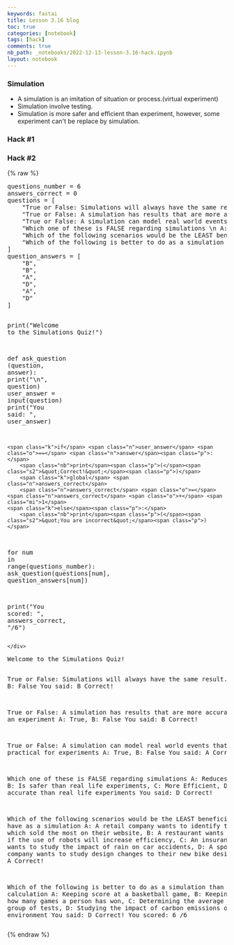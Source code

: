 ```yaml
---
keywords: fastai
title: Lesson 3.16 blog
toc: true
categories: [notebook]
tags: [hack]
comments: true
nb_path: _notebooks/2022-12-13-lesson-3.16-hack.ipynb
layout: notebook
---
```


<!--
#################################################
### THIS FILE WAS AUTOGENERATED! DO NOT EDIT! ###
#################################################
# file to edit: _notebooks/2022-12-13-lesson-3.16-hack.ipynb
-->

<div class="container" id="notebook-container">
        
<div class="cell border-box-sizing text_cell rendered"><div class="inner_cell">
<div class="text_cell_render border-box-sizing rendered_html">
<h3 id="Simulation">Simulation<a class="anchor-link" href="#Simulation"> </a></h3><ul>
<li>A simulation is an imitation of situation or process.(virtual experiment)</li>
<li>Simulation involve testing.</li>
<li>Simulation is more safer and efficient than experiment, however, some experiment can't be replace by simulation.</li>
</ul>

</div>
</div>
</div>
<div class="cell border-box-sizing text_cell rendered"><div class="inner_cell">
<div class="text_cell_render border-box-sizing rendered_html">
<h3 id="Hack-#1">Hack #1<a class="anchor-link" href="#Hack-#1"> </a></h3>
</div>
</div>
</div>
<div class="cell border-box-sizing text_cell rendered"><div class="inner_cell">
<div class="text_cell_render border-box-sizing rendered_html">
<h3 id="Hack-#2">Hack #2<a class="anchor-link" href="#Hack-#2"> </a></h3>
</div>
</div>
</div>
    {% raw %}
    
<div class="cell border-box-sizing code_cell rendered">
<div class="input">

<div class="inner_cell">
    <div class="input_area">
<div class=" highlight hl-ipython3"><pre><span></span><span class="n">questions_number</span> <span class="o">=</span> <span class="mi">6</span>
<span class="n">answers_correct</span> <span class="o">=</span> <span class="mi">0</span>
<span class="n">questions</span> <span class="o">=</span> <span class="p">[</span>
    <span class="s2">&quot;True or False: Simulations will always have the same result. </span><span class="se">\n</span><span class="s2"> A: True, </span><span class="se">\n</span><span class="s2"> B: False&quot;</span><span class="p">,</span>
    <span class="s2">&quot;True or False: A simulation has results that are more accurate than an experiment </span><span class="se">\n</span><span class="s2"> A: True, </span><span class="se">\n</span><span class="s2"> B: False&quot;</span><span class="p">,</span>
    <span class="s2">&quot;True or False: A simulation can model real world events that are not practical for experiments </span><span class="se">\n</span><span class="s2"> A: True, </span><span class="se">\n</span><span class="s2"> B: False&quot;</span><span class="p">,</span>
    <span class="s2">&quot;Which one of these is FALSE regarding simulations </span><span class="se">\n</span><span class="s2"> A: Reduces Costs, </span><span class="se">\n</span><span class="s2"> B: Is safer than real life experiments, </span><span class="se">\n</span><span class="s2"> C: More Efficient, </span><span class="se">\n</span><span class="s2"> D: More accurate than real life experiments&quot;</span><span class="p">,</span>
    <span class="s2">&quot;Which of the following scenarios would be the LEAST beneficial to have as a simulation </span><span class="se">\n</span><span class="s2"> A: A retail company wants to identify the item which sold the most on their website, </span><span class="se">\n</span><span class="s2"> B: A restaurant wants to determine if the use of robots will increase efficiency, </span><span class="se">\n</span><span class="s2"> C: An insurance company wants to study the impact of rain on car accidents, </span><span class="se">\n</span><span class="s2"> D: A sports car company wants to study design changes to their new bike design &quot;</span><span class="p">,</span>
    <span class="s2">&quot;Which of the following is better to do as a simulation than as a calculation </span><span class="se">\n</span><span class="s2"> A: Keeping score at a basketball game, </span><span class="se">\n</span><span class="s2"> B: Keeping track of how many games a person has won, </span><span class="se">\n</span><span class="s2"> C: Determining the average grade for a group of tests, </span><span class="se">\n</span><span class="s2"> D: Studying the impact of carbon emissions on the environment&quot;</span>
<span class="p">]</span>
<span class="n">question_answers</span> <span class="o">=</span> <span class="p">[</span>
    <span class="s2">&quot;B&quot;</span><span class="p">,</span>
    <span class="s2">&quot;B&quot;</span><span class="p">,</span>
    <span class="s2">&quot;A&quot;</span><span class="p">,</span>
    <span class="s2">&quot;D&quot;</span><span class="p">,</span>
    <span class="s2">&quot;A&quot;</span><span class="p">,</span>
    <span class="s2">&quot;D&quot;</span>
<span class="p">]</span>

<span class="nb">print</span><span class="p">(</span><span class="s2">&quot;Welcome to the Simulations Quiz!&quot;</span><span class="p">)</span>

<span class="k">def</span> <span class="nf">ask_question</span> <span class="p">(</span><span class="n">question</span><span class="p">,</span> <span class="n">answer</span><span class="p">):</span>
    <span class="nb">print</span><span class="p">(</span><span class="s2">&quot;</span><span class="se">\n</span><span class="s2">&quot;</span><span class="p">,</span> <span class="n">question</span><span class="p">)</span>
    <span class="n">user_answer</span> <span class="o">=</span> <span class="nb">input</span><span class="p">(</span><span class="n">question</span><span class="p">)</span>
    <span class="nb">print</span><span class="p">(</span><span class="s2">&quot;You said: &quot;</span><span class="p">,</span> <span class="n">user_answer</span><span class="p">)</span>

    <span class="k">if</span> <span class="n">user_answer</span> <span class="o">==</span> <span class="n">answer</span><span class="p">:</span>
        <span class="nb">print</span><span class="p">(</span><span class="s2">&quot;Correct!&quot;</span><span class="p">)</span>
        <span class="k">global</span> <span class="n">answers_correct</span>
        <span class="n">answers_correct</span> <span class="o">=</span> <span class="n">answers_correct</span> <span class="o">+</span> <span class="mi">1</span>
    <span class="k">else</span><span class="p">:</span>
        <span class="nb">print</span><span class="p">(</span><span class="s2">&quot;You are incorrect&quot;</span><span class="p">)</span>
    
<span class="k">for</span> <span class="n">num</span> <span class="ow">in</span> <span class="nb">range</span><span class="p">(</span><span class="n">questions_number</span><span class="p">):</span>
    <span class="n">ask_question</span><span class="p">(</span><span class="n">questions</span><span class="p">[</span><span class="n">num</span><span class="p">],</span> <span class="n">question_answers</span><span class="p">[</span><span class="n">num</span><span class="p">])</span>

<span class="nb">print</span><span class="p">(</span><span class="s2">&quot;You scored: &quot;</span><span class="p">,</span> <span class="n">answers_correct</span><span class="p">,</span> <span class="s2">&quot;/6&quot;</span><span class="p">)</span>
</pre></div>

    </div>
</div>
</div>

<div class="output_wrapper">
<div class="output">

<div class="output_area">

<div class="output_subarea output_stream output_stdout output_text">
<pre>Welcome to the Simulations Quiz!

 True or False: Simulations will always have the same result. 
 A: True, 
 B: False
You said:  B
Correct!

 True or False: A simulation has results that are more accurate than an experiment 
 A: True, 
 B: False
You said:  B
Correct!

 True or False: A simulation can model real world events that are not practical for experiments 
 A: True, 
 B: False
You said:  A
Correct!

 Which one of these is FALSE regarding simulations 
 A: Reduces Costs, 
 B: Is safer than real life experiments, 
 C: More Efficient, 
 D: More accurate than real life experiments
You said:  D
Correct!

 Which of the following scenarios would be the LEAST beneficial to have as a simulation 
 A: A retail company wants to identify the item which sold the most on their website, 
 B: A restaurant wants to determine if the use of robots will increase efficiency, 
 C: An insurance company wants to study the impact of rain on car accidents, 
 D: A sports car company wants to study design changes to their new bike design 
You said:  A
Correct!

 Which of the following is better to do as a simulation than as a calculation 
 A: Keeping score at a basketball game, 
 B: Keeping track of how many games a person has won, 
 C: Determining the average grade for a group of tests, 
 D: Studying the impact of carbon emissions on the environment
You said:  D
Correct!
You scored:  6 /6
</pre>
</div>
</div>

</div>
</div>

</div>
    {% endraw %}

</div>
 

